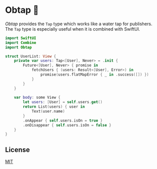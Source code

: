 # Obtap :potable_water:

_Obtap_ provides the `Tap` type which works like a water tap for publishers. The `Tap` type is especially useful when it is combined with SwiftUI.

```swift
import SwiftUI
import Combine
import Obtap

struct UserList: View {
    private var users: Tap<[User], Never> = .init {
        Future<[User], Never> { promise in
            fetchUsers { (users: Result<[User], Error>) in
                promise(users.flatMapError { _ in .success([]) })
            }
        }
    }
    
    var body: some View {
        let users: [User] = self.users.get()
        return List(users) { user in
            Text(user.name)
        }
        .onAppear { self.users.isOn = true }
        .onDisappear { self.users.isOn = false }
    }
}
```

## License

[MIT](LICENSE)
